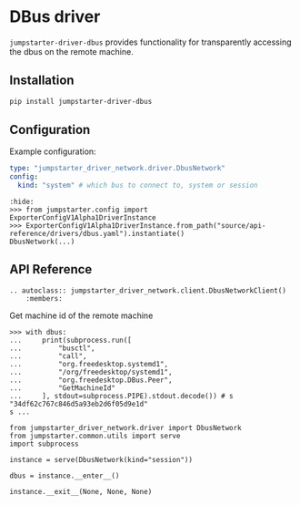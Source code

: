# DBus driver

`jumpstarter-driver-dbus` provides functionality for transparently accessing the dbus on the remote machine.

## Installation

```bash
pip install jumpstarter-driver-dbus
```

## Configuration

Example configuration:

```yaml
type: "jumpstarter_driver_network.driver.DbusNetwork"
config:
  kind: "system" # which bus to connect to, system or session
```

```{doctest}
:hide:
>>> from jumpstarter.config import ExporterConfigV1Alpha1DriverInstance
>>> ExporterConfigV1Alpha1DriverInstance.from_path("source/api-reference/drivers/dbus.yaml").instantiate()
DbusNetwork(...)
```

## API Reference

```{eval-rst}
.. autoclass:: jumpstarter_driver_network.client.DbusNetworkClient()
    :members:
```

Get machine id of the remote machine

```{doctest}
>>> with dbus:
...     print(subprocess.run([
...         "busctl",
...         "call",
...         "org.freedesktop.systemd1",
...         "/org/freedesktop/systemd1",
...         "org.freedesktop.DBus.Peer",
...         "GetMachineId"
...     ], stdout=subprocess.PIPE).stdout.decode()) # s "34df62c767c846d5a93eb2d6f05d9e1d"
s ...
```

```{testsetup} *
from jumpstarter_driver_network.driver import DbusNetwork
from jumpstarter.common.utils import serve
import subprocess

instance = serve(DbusNetwork(kind="session"))

dbus = instance.__enter__()
```

```{testcleanup} *
instance.__exit__(None, None, None)
```
